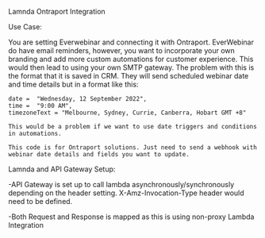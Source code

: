 Lamnda Ontraport Integration

Use Case: 

You are setting Everwebinar and connecting it with Ontraport. EverWebinar do have email reminders, however, you want to incorporate your own branding and add more custom automations for customer experience. This would then lead to using your own SMTP gateway. The problem with this is the format that it is saved in CRM. They will send scheduled webinar date and time details but in a format like this:

    date =  "Wednesday, 12 September 2022",
    time =  "9:00 AM",
    timezoneText = "Melbourne, Sydney, Currie, Canberra, Hobart GMT +8"
    
    This would be a problem if we want to use date triggers and conditions in automations.
    
    This code is for Ontraport solutions. Just need to send a webhook with webinar date details and fields you want to update.
    
    
    
   
  Lamnda and API Gateway Setup:
  
-API Gateway is set up to call lambda asynchronously/synchronously depending on the header setting. X-Amz-Invocation-Type header would need to be defined.

-Both Request and Response is mapped as this is using non-proxy Lambda Integration





 
 
    
